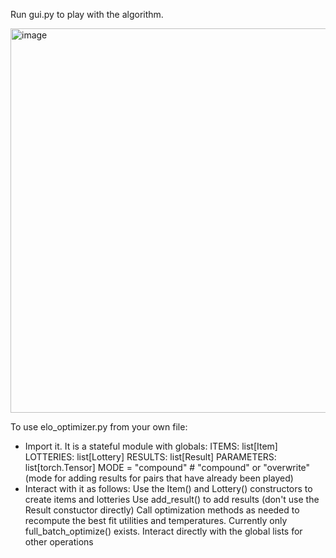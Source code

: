 Run gui.py to play with the algorithm.

<img width="615" alt="image" src="https://github.com/VH-abc/Utility-everything/assets/76539808/10227d68-aa1c-4e70-b6c8-3f7c0b827d2f">

To use elo_optimizer.py from your own file:
- Import it. It is a stateful module with globals:
      ITEMS: list[Item]
      LOTTERIES: list[Lottery]
      RESULTS: list[Result]
      PARAMETERS: list[torch.Tensor]
      MODE = "compound" # "compound" or "overwrite" (mode for adding results for pairs that have already been played)
- Interact with it as follows:
      Use the Item() and Lottery() constructors to create items and lotteries
      Use add_result() to add results (don't use the Result constuctor directly)
      Call optimization methods as needed to recompute the best fit utilities and temperatures. Currently only full_batch_optimize() exists.
      Interact directly with the global lists for other operations
